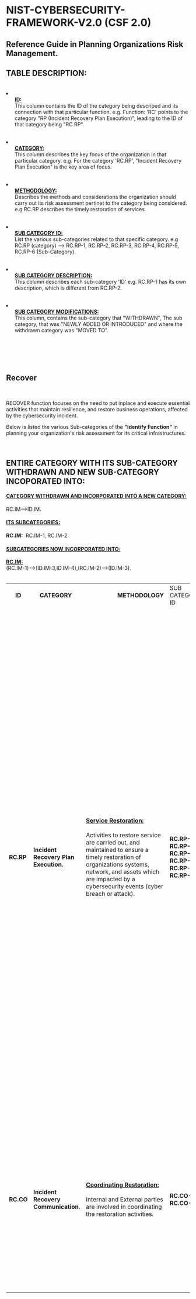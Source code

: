  # NIST-CYBERSECURITY-FRAMEWORK-V2.0 (CSF 2.0)

<h2>Reference Guide in Planning Organizations Risk Management.</h2>

<h2>TABLE DESCRIPTION:</h2>
<br>
 
<li><ul><strong><ins>ID:</ins></strong><br>This column contains the ID of the category being described and its connection with that particular function. e.g. Function:&nbsp;'RC' points to the category "RP (Incident Recovery Plan Execution)", leading to the ID of that category being "RC.RP".</ul></li><br>

<li><ul><strong><ins>CATEGORY:</ins></strong><br>This column describes the key focus of the organization in that particular category. e.g. For the category 'RC.RP', "Incident Recovery Plan Execution"  is the key area of focus.</ul></li><br> 

<li><ul><strong><ins>METHODOLOGY:</ins></strong><br>Describes the methods and considerations the organization should carry out its risk assessment pertinet to the category being considered. e.g RC.RP describes the timely restoration of services.</ul></li><br>

<li><ul><strong><ins>SUB CATEGORY ID:</ins></strong><br>List the various sub-categories related to that specific category. e.g RC.RP (category) --> RC.RP-1, RC.RP-2, RC.RP-3, RC.RP-4, RC.RP-5, RC.RP-6 (Sub-Category).</ul></li><br>

<li><ul><strong><ins>SUB CATEGORY DESCRIPTION:</ins></strong><br>This column describes each sub-category 'ID' e.g. RC.RP-1 has its own description, which is different from RC.RP-2.</ul></li><br>

<li><ul><strong><ins>SUB CATEGORY MODIFICATIONS:</ins></strong><br>This column, contains the sub-category that "WITHDRAWN", The sub category, that was "NEWLY ADDED OR INTRODUCED" and where the withdrawn category was "MOVED TO".</ul></li><br>




<br><br>



<h2>Recover</h2>


<br>

RECOVER function focuses on the need to put inplace and execute essential activities that maintain resilience, and restore business operations, affected by the cybersecurity incident.<br>

Below is listed the various Sub-categories of the <strong>"Identify Function"</strong> in planning your organization's risk assessment for its critical infrastructures. 

<br>

<h2>ENTIRE CATEGORY WITH ITS SUB-CATEGORY WITHDRAWN AND NEW SUB-CATEGORY INCOPORATED INTO:</h2>
<ins><h4>CATEGORY WITHDRAWN AND INCORPORATED INTO A NEW CATEGORY:</h4></ins>
RC.IM-->ID.IM.
<br>
<ins><h4>ITS SUBCATEGORIES:</h4></ins>
<strong>RC.IM:</strong>&nbsp; RC.IM-1, RC.IM-2.
<br>
<ins><h4>SUBCATEGORIES NOW INCORPORATED INTO:</h4></ins>
<ins><strong>RC.IM:</strong></ins> 
<br>
(RC.IM-1)-->(ID.IM-3,ID.IM-4),(RC.IM-2)-->(ID.IM-3).
<br>




<br>

<table>
<tr>
<td><strong>&nbsp;&nbsp;&nbsp;&nbsp;ID</strong></td><td><strong>&nbsp;&nbsp;&nbsp;&nbsp;CATEGORY</strong></td><td><strong>&nbsp;&nbsp;&nbsp;&nbsp;&nbsp;&nbsp;&nbsp;&nbsp;&nbsp;&nbsp;&nbsp;&nbsp;&nbsp;&nbsp;&nbsp;&nbsp;&nbsp;&nbsp;&nbsp;&nbsp;METHODOLOGY</strong></td><td>SUB CATEGORY ID</td><td><strong>&nbsp;&nbsp;&nbsp;&nbsp;&nbsp;&nbsp;&nbsp;SUB CATEGORY &nbsp;&nbsp;&nbsp;&nbsp;&nbsp;&nbsp;&nbsp;DESCRIPTION</strong></td><td><strong>&nbsp;&nbsp;&nbsp;&nbsp;SUB CATEGORY MODIFICATIONS</strong></td>
</tr>
<tr>
<tr>
</tr>

   
<!-- Here the RC.RP Begins.-->
<tr>
<td><strong>RC.RP</strong></td><td><strong>Incident Recovery Plan Execution.</strong></td>

<td><ins><strong>Service Restoration:</strong></ins>
<br><br>
Activities to restore service are carried out, and maintained to ensure a timely restoration of organizations systems, network, and assets which are impacted by a cybersecurity events (cyber breach or attack). 
</td>   
<td><strong>RC.RP-1, RC.RP-2, RC.RP-3, RC.RP-4, RC.RP-5, RC.RP-6.</strong></td>

<td>
  <br><ins><strong>RC.RP-1:</strong></ins><br><br>The recovery aspect of the incident response plan is executed once initiated from the incident response process.</strong><br><br>
 <ins><strong>RC.RP-2:</strong></ins><br><br>Recovery actions are selected, scoped, prioritized, and performed.<br><br>
 <ins><strong>RC.RP-3:</strong></ins><br><br>All backups, and other restoration assets are to be verified before using them to conduct restoration.<br><br>
 <ins><strong>RC.RP-4:</strong></ins><br><br>All critical missions functions, and cybersecurity risk management are considered to establish post-incident operational norms.<br><br>
 <ins><strong>RC.RP-5:</strong></ins><br><br>The of all assets that are restored is to be verified, systems and services are to be restored and normal operational status is to be confirmed.<br> <br>
  <ins><strong>RC.RP-6:</strong></ins><br><br>The completion of the incident recovery is declared based on criterias, and incident related document is completed.<br> <br>
 <br>
 </td>

<td><ins><strong>WITHDRAWN</strong></ins><br>(N/A).<br><br>
<ins><strong>NEWLY ADDED</strong></ins><br>RC.RP-2, RC.RP-3, RC.RP-4, RC.RP-5, RC.RP-6.<br><br>
<ins><strong>MOVED TO</strong></ins><br>(N/A).
</td>
</tr>


<!-- Here the RC.RP Ends.-->





<!-- Here the RC.CO Begins Here.-->
<tr>
<td><strong>RC.CO</strong></td><td><strong>Incident Recovery Communication.</strong></td>

<td><ins><strong>Coordinating Restoration:</strong></ins>
<br><br>
Internal and External parties are involved in coordinating the restoration activities. 
</td>   
<td><strong>RC.CO-3, RC.CO-4.</strong></td>

<td>
 <br><ins><strong>RC.CO-3:</strong></ins><br><br>Recovery events and the process involved in the restoration of operational capabilities are communicated to the appropriate internal and external parties.</strong><br><br>
 <ins><strong>RC.CO-4:</strong></ins><br><br>Updates on incident recovery are publicly shared using approved methods and messaging.</strong><br><br>
 <br>
</td>


<td><ins><strong>WITHDRAWN</strong></ins><br>RC.CO-1,RC.CO-2<br><br>
<ins><strong>NEWLY ADDED</strong></ins><br>RC.CO-4.<br><br>
<ins><strong>MOVED TO</strong></ins><br>RC.CO-4.
</td>
</tr>


<!-- Here the RC.CO Ends.-->













</table>
